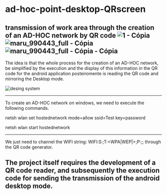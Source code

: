 # ad-hoc-point-desktop-QRscreen
transmission of work area through the creation of an AD-HOC network by QR code
![1 - Cópia](https://user-images.githubusercontent.com/39824080/90968088-bf24ca80-e4be-11ea-8cdd-2f716957817a.jpg)
![maru_990443_full - Cópia](https://user-images.githubusercontent.com/39824080/90968073-96043a00-e4be-11ea-888c-96c535420b74.jpg)
![maru_990443_full - Cópia - Cópia](https://user-images.githubusercontent.com/39824080/90968074-9a305780-e4be-11ea-82a4-f1a33b2a6136.jpg)
---------------------------------------------------------------------------------------------
The idea is that the whole process for the creation of an AD-HOC network, be simplified by the execution and the display of this information in the QR code for the android application posteiromente is reading the QR code and mirroring the Desktop mode.

![desing system](https://user-images.githubusercontent.com/39824080/90967931-779d3f00-e4bc-11ea-8dc2-1bed38391569.png)

---------------------------------------------------------------------------------------------
To create an AD-HOC network on windows, we need to execute the following commands.

netsh wlan set hostednetwork mode=allow ssid=Test key=password

netsh wlan start hostednetwork

---------------------------------------------------------------------------------------------

We just need to channel the WIFI string: WIFI:S:<SSID>;T:<WPA|WEP|>;P:<password>;; through the QR code generator.

The project itself requires the development of a QR code reader, and subsequently the execution code for sending the transmission of the android desktop mode.
---------------------------------------------------------------------------------------------
